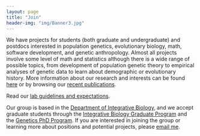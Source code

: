 ```yaml
---
layout: page
title: "Join"
header-img: "img/Banner3.jpg"
---
```


We have projects for students (both graduate and undergraduate) and postdocs
interested in population genetics, evolutionary biology, math, software
development, and genetic anthropology. Almost all projects involve some level
of math and statistics although there is a wide range of possible topics, from
development of population genetic theory to empirical analyses of genetic data
to learn about demographic or evolutionary history. More information about our
research and interests can be found [here](2_research.html) or by browsing our
[recent publications](4_publications.html).

Read our [lab guidelines and expectations](LabGuidlines/Ragsdale-Lab-Expectations.pdf).

Our group is based in the [Department of Integrative
Biology](https://ibio.wisc.edu), and we accept graduate students through the
[Integrative Biology Graduate
Program](https://integrativebiology.wisc.edu/prospective-students/) and
the [Genetics PhD Program](https://genetics.wisc.edu/ph-d-program/). If you are
interested in joining the group or learning more about positions and potential
projects, please [email me](mailto:apragsdale@wisc.edu).
